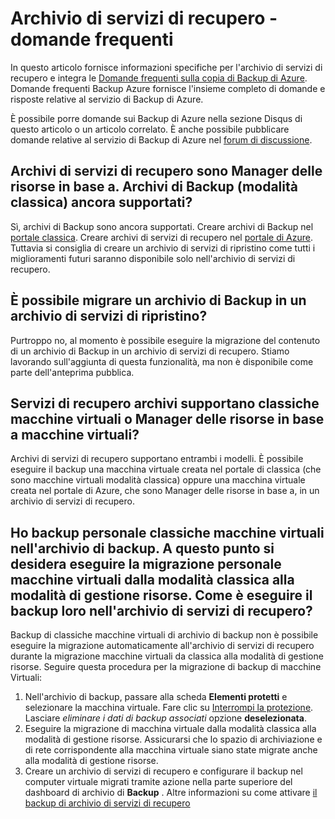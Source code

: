 <properties
   pageTitle="Servizi di recupero archivio domande frequenti su | Microsoft Azure"
   description="Questa versione di domande frequenti supporta la versione di anteprima pubblico del servizio di Backup di Azure. Risposte alle domande frequenti sull'agente di backup, backup e criteri di conservazione, ripristino, sicurezza e altre domande comuni sulla soluzione Azure Backup."
   services="backup"
   documentationCenter=""
   authors="markgalioto"
   manager="jwhit"
   editor=""
   keywords="soluzione di backup. servizio di backup"/>

<tags
   ms.service="backup"
   ms.workload="storage-backup-recovery"
     ms.tgt_pltfrm="na"
     ms.devlang="na"
     ms.topic="get-started-article"
     ms.date="10/21/2016"
     ms.author="trinadhk; markgal; jimpark;"/>

# <a name="recovery-services-vault---faq"></a>Archivio di servizi di recupero - domande frequenti


In questo articolo fornisce informazioni specifiche per l'archivio di servizi di recupero e integra le [Domande frequenti sulla copia di Backup di Azure](backup-azure-backup-faq.md). Domande frequenti Backup Azure fornisce l'insieme completo di domande e risposte relative al servizio di Backup di Azure.  

È possibile porre domande sui Backup di Azure nella sezione Disqus di questo articolo o un articolo correlato. È anche possibile pubblicare domande relative al servizio di Backup di Azure nel [forum di discussione](https://social.msdn.microsoft.com/forums/azure/home?forum=windowsazureonlinebackup).

## <a name="recovery-services-vaults-are-resource-manager-based-are-backup-vaults-classic-mode-still-supported-br"></a>Archivi di servizi di recupero sono Manager delle risorse in base a. Archivi di Backup (modalità classica) ancora supportati? <br/>
Sì, archivi di Backup sono ancora supportati. Creare archivi di Backup nel [portale classica](https://manage.windowsazure.com). Creare archivi di servizi di recupero nel [portale di Azure](https://portal.azure.com). Tuttavia si consiglia di creare un archivio di servizi di ripristino come tutti i miglioramenti futuri saranno disponibile solo nell'archivio di servizi di recupero.

## <a name="can-i-migrate-a-backup-vault-to-a-recovery-services-vault-br"></a>È possibile migrare un archivio di Backup in un archivio di servizi di ripristino? <br/>
Purtroppo no, al momento è possibile eseguire la migrazione del contenuto di un archivio di Backup in un archivio di servizi di recupero. Stiamo lavorando sull'aggiunta di questa funzionalità, ma non è disponibile come parte dell'anteprima pubblica.

## <a name="do-recovery-services-vaults-support-classic-vms-or-resource-manager-based-vms-br"></a>Servizi di recupero archivi supportano classiche macchine virtuali o Manager delle risorse in base a macchine virtuali? <br/>
Archivi di servizi di recupero supportano entrambi i modelli.  È possibile eseguire il backup una macchina virtuale creata nel portale di classica (che sono macchine virtuali modalità classica) oppure una macchina virtuale creata nel portale di Azure, che sono Manager delle risorse in base a, in un archivio di servizi di recupero.

## <a name="i-have-backed-up-my-classic-vms-in-backup-vault-now-i-want-to-migrate-my-vms-from-classic-mode-to-resource-manager-mode--how-can-i-backup-them-in-recovery-services-vault"></a>Ho backup personale classiche macchine virtuali nell'archivio di backup. A questo punto si desidera eseguire la migrazione personale macchine virtuali dalla modalità classica alla modalità di gestione risorse.  Come è eseguire il backup loro nell'archivio di servizi di recupero?
Backup di classiche macchine virtuali di archivio di backup non è possibile eseguire la migrazione automaticamente all'archivio di servizi di recupero durante la migrazione macchine virtuali da classica alla modalità di gestione risorse. Seguire questa procedura per la migrazione di backup di macchine Virtuali:

1. Nell'archivio di backup, passare alla scheda **Elementi protetti** e selezionare la macchina virtuale. Fare clic su [Interrompi la protezione](backup-azure-manage-vms-classic.md#stop-protecting-virtual-machines). Lasciare *eliminare i dati di backup associati* opzione **deselezionata**.
2. Eseguire la migrazione di macchina virtuale dalla modalità classica alla modalità di gestione risorse. Assicurarsi che lo spazio di archiviazione e di rete corrispondente alla macchina virtuale siano state migrate anche alla modalità di gestione risorse.
3. Creare un archivio di servizi di recupero e configurare il backup nel computer virtuale migrati tramite azione nella parte superiore del dashboard di archivio di **Backup** . Altre informazioni su come attivare [il backup di archivio di servizi di recupero](backup-azure-vms-first-look-arm.md)
